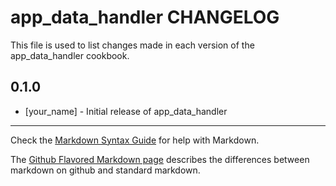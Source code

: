 app_data_handler CHANGELOG
==========================

This file is used to list changes made in each version of the app_data_handler cookbook.

0.1.0
-----
- [your_name] - Initial release of app_data_handler

- - -
Check the [Markdown Syntax Guide](http://daringfireball.net/projects/markdown/syntax) for help with Markdown.

The [Github Flavored Markdown page](http://github.github.com/github-flavored-markdown/) describes the differences between markdown on github and standard markdown.
